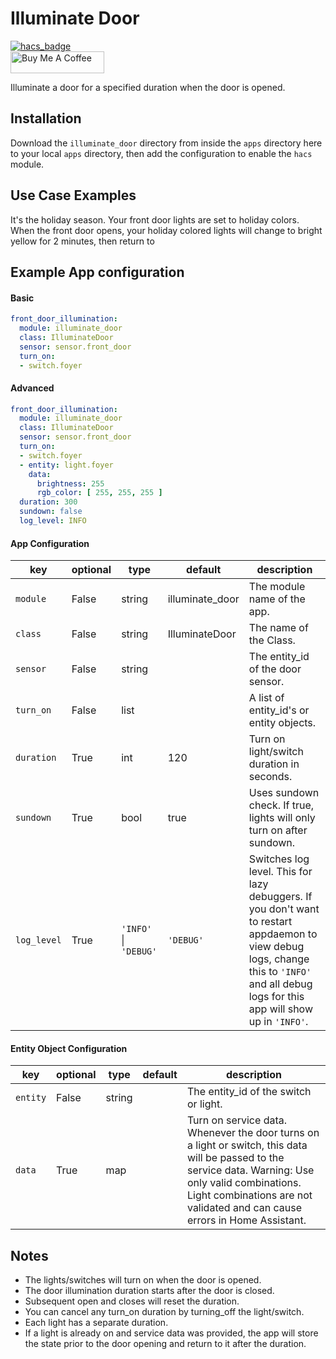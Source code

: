 # Illuminate Door

[![hacs_badge](https://img.shields.io/badge/HACS-Default-orange.svg?style=for-the-badge)](https://github.com/custom-components/hacs)
<br><a href="https://www.buymeacoffee.com/Petro31" target="_blank"><img src="https://cdn.buymeacoffee.com/buttons/default-black.png" width="150px" height="35px" alt="Buy Me A Coffee" style="height: 35px !important;width: 150px !important;" ></a>

Illuminate a door for a specified duration when the door is opened. 

## Installation

Download the `illuminate_door` directory from inside the `apps` directory here to your local `apps` directory, then add the configuration to enable the `hacs` module.

## Use Case Examples

It's the holiday season.  Your front door lights are set to holiday colors.  When the front door opens, your holiday colored lights will change to bright yellow for 2 minutes, then return to 

## Example App configuration

#### Basic
```yaml
front_door_illumination:
  module: illuminate_door
  class: IlluminateDoor
  sensor: sensor.front_door
  turn_on:
  - switch.foyer
```

#### Advanced
```yaml
front_door_illumination:
  module: illuminate_door
  class: IlluminateDoor
  sensor: sensor.front_door
  turn_on:
  - switch.foyer
  - entity: light.foyer
    data:
      brightness: 255
      rgb_color: [ 255, 255, 255 ]
  duration: 300
  sundown: false
  log_level: INFO
```

#### App Configuration
key | optional | type | default | description
-- | -- | -- | -- | --
`module` | False | string | illuminate_door | The module name of the app.
`class` | False | string | IlluminateDoor | The name of the Class.
`sensor` | False | string | | The entity_id of the door sensor.
`turn_on` | False | list | | A list of entity_id's or entity objects.
`duration` | True | int | 120 | Turn on light/switch duration in seconds.
`sundown` | True | bool | true | Uses sundown check.  If true, lights will only turn on after sundown.
`log_level` | True | `'INFO'` &#124; `'DEBUG'` | `'DEBUG'` | Switches log level.  This for lazy debuggers.  If you don't want to restart appdaemon to view debug logs, change this to `'INFO'` and all debug logs for this app will show up in `'INFO'`.


#### Entity Object Configuration
key | optional | type | default | description
-- | -- | -- | -- | --
`entity` | False | string | | The entity_id of the switch or light.
`data` | True | map | | Turn on service data.  Whenever the door turns on a light or switch, this data will be passed to the service data.  Warning: Use only valid combinations.  Light combinations are not validated and can cause errors in Home Assistant.

## Notes
* The lights/switches will turn on when the door is opened.
* The door illumination duration starts after the door is closed.
* Subsequent open and closes will reset the duration.
* You can cancel any turn_on duration by turning_off the light/switch.
* Each light has a separate duration.
* If a light is already on and service data was provided, the app will store the state prior to the door opening and return to it after the duration.

